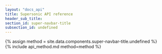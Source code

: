 ```yaml
---
layout: "docs_api"
title: Supersonic API reference
header_sub_title: 
section_id: super-navbar-title
subsection_id: undefined
---
```


{% assign method = site.data.components.super-navbar-title.undefined %}
{% include api_method.md method=method %}
